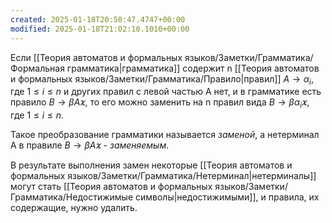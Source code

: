 ```yaml
---
created: 2025-01-18T20:50:47.4747+00:00
modified: 2025-01-18T21:02:10.1010+00:00
---
```

Если [[Теория автоматов и формальных языков/Заметки/Грамматика/Формальная грамматика|грамматика]] содержит n [[Теория автоматов и формальных языков/Заметки/Грамматика/Правило|правил]] $A \rightarrow \alpha_i$, где $1 \leq i \leq n$ и других правил с левой частью A нет, и в грамматике есть правило $B \rightarrow \beta A \varkappa$, то его можно заменить на n правил вида $B \rightarrow \beta \alpha_i \varkappa$, где $1 \leq i \leq n$.

Такое преобразование грамматики называется *заменой*, а нетерминал A в правиле $B \rightarrow \beta A \varkappa$ - *заменяемым*.

В результате выполнения замен некоторые [[Теория автоматов и формальных языков/Заметки/Грамматика/Нетерминал|нетерминалы]] могут стать [[Теория автоматов и формальных языков/Заметки/Грамматика/Недостижимые символы|недостижимыми]], и правила, их содержащие, нужно удалить.

